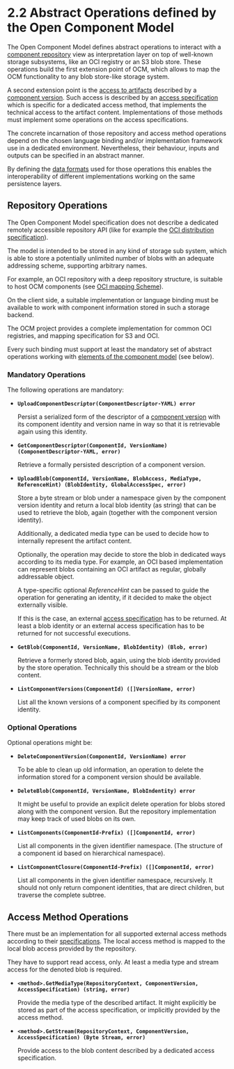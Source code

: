 # 2.2 Abstract Operations defined by the Open Component Model

The Open Component Model defines abstract operations to interact with a 
[component repository](../elements/README.md#repositories) view as
interpretation layer on top of well-known storage subsystems, like an
OCI registry or an S3 blob store.
These operations build the first extension point of OCM, which allows to 
map the OCM functionality to any blob store-like storage system.

A second extension point is the [access to artifacts](../elements/README.md#artifact-access)
described by a [component version](../elements/README.md#component-versions).
Such access is described by an [access specification](../formats/formats.md#access-specifications)
which is specific for a dedicated access method, that implements the
technical access to the artifact content. Implementations of those methods must
implement some operations on the access specifications.

The concrete incarnation of those repository and access method operations depend
on the chosen language binding and/or implementation framework use in a dedicated
environment. Nevertheless, their behaviour, inputs and outputs can be specified
in an abstract manner.

By defining the [data formats](../formats/README.md) used for those operations
this enables the interoperability of different implementations working on the same
persistence layers.

## Repository Operations

The Open Component Model specification does not describe a dedicated
remotely accessible repository API (like for example the [OCI distribution
specification](https://github.com/opencontainers/distribution-spec/blob/main/spec.md)).

The model is intended to be stored in any kind of storage sub system, which
is able to store a potentially unlimited number of blobs with an adequate
addressing scheme, supporting arbitrary names.

For example, an OCI repository with a deep repository structure, is suitable
to host OCM components (see [OCI mapping Scheme](../../appendix/A/OCIRegistry/README.md)).

On the client side, a suitable implementation or language binding must be available
to work with component information stored in such a storage backend.

The OCM project provides a complete implementation for common OCI registries,
and mapping specification for S3 and OCI.

Every such binding must support at least the mandatory set of abstract operations
working with [elements of the component model](../elements/README.md) (see below).

### Mandatory Operations

The following operations are mandatory:

- **`UploadComponentDescriptor(ComponentDescriptor-YAML) error`**

  Persist a serialized form of the descriptor of a [component version](../elements/README.md#component-versions)  with its
  component identity and version name in way so that it is retrievable again using
  this identity.

- **`GetComponentDescriptor(ComponentId, VersionName) (ComponentDescriptor-YAML, error)`**

  Retrieve a formally persisted description of a component version.

- **`UploadBlob(ComponentId, VersionName, BlobAccess, MediaType, ReferenceHint) (BlobIdentity, GlobalAccessSpec, error)`**

  Store a byte stream or blob under a namespace given by the component version
  identity and return a local blob identity (as string) that can be used to retrieve
  the blob, again (together with the component version identity).

  Additionally, a dedicated media type can be used to decide how to internally
  represent the artifact content.

  Optionally, the operation may decide to store the blob in dedicated ways according
  to its media type. For example, an OCI based implementation can represent
  blobs containing an OCI artifact as regular, globally addressable object.

  A type-specific optional *ReferenceHint* can be passed to guide the
  operation for generating an identity, if it decided to make the object
  externally visible.

  If this is the case, an external [access specification](../elements/README.md#artifact-access)
  has to be returned. At least a blob identity or an external access specification
  has to be returned for not successful executions.

- **`GetBlob(ComponentId, VersionName, BlobIdentity) (Blob, error)`**

  Retrieve a formerly stored blob, again, using the blob identity provided
  by the store operation. Technically this should be a stream or the blob content.

- **`ListComponentVersions(ComponentId) ([]VersionName, error)`**

  List all the known versions of a component specified by its component identity.

### Optional Operations

Optional operations might be:

- **`DeleteComponentVersion(ComponentId, VersionName) error`**

  To be able to clean up old information, an operation to delete the information
  stored for a component version should be available.

- **`DeleteBlob(ComponentId, VersionName, BlobIndentity) error`**

  It might be useful to provide an explicit delete operation for blobs stored
  along with the component version. But the repository implementation
  may keep track of used blobs on its own.

- **`ListComponents(ComponentId-Prefix) ([]ComponentId, error)`**

  List all components in the given identifier namespace. (The structure of a
  component id based on hierarchical namespace).

- **`ListComponentClosure(ComponentId-Prefix) ([]ComponentId, error)`**

  List all components in the given identifier namespace, recursively.
  It should not only return component identities, that are direct children,
  but traverse the complete subtree.

## Access Method Operations

There must be an implementation for all supported external access methods
according to their [specifications](../formats/formats.md#access-specifications).
The local access method is mapped to the local blob access provided by
the repository.

They have to support read access, only. At least a media type and stream access
for the denoted blob is required.

- **`<method>.GetMediaType(RepositoryContext, ComponentVersion, AccessSpecification) (string, error)`**

  Provide the media type of the described artifact. It might explicitly be stored
  as part of the access specification, or implicitly provided by the access method.

- **`<method>.GetStream(RepositoryContext, ComponentVersion, AccessSpecification) (Byte Stream, error)`**

  Provide access to the blob content described by a dedicated access
  specification.

